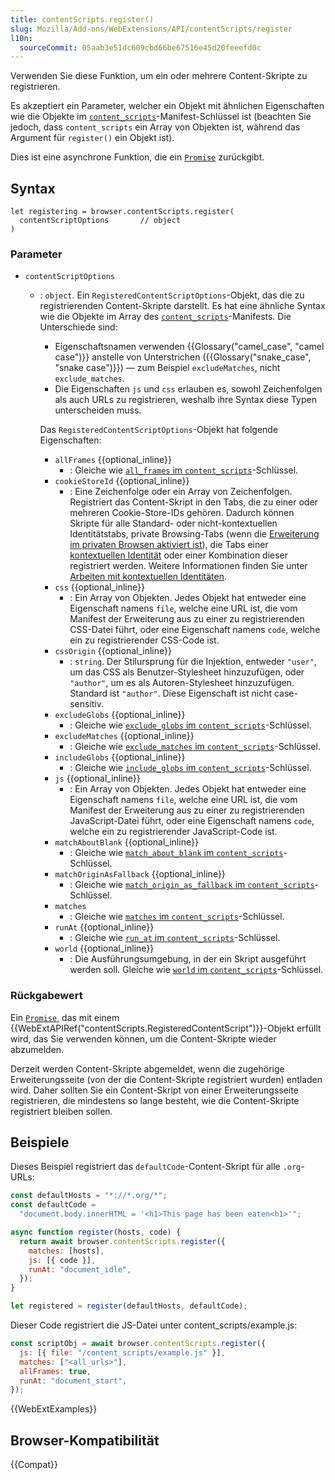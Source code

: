 ```yaml
---
title: contentScripts.register()
slug: Mozilla/Add-ons/WebExtensions/API/contentScripts/register
l10n:
  sourceCommit: 05aab3e51dc609cbd66be67516e45d20feeefd0c
---
```


Verwenden Sie diese Funktion, um ein oder mehrere Content-Skripte zu registrieren.

Es akzeptiert ein Parameter, welcher ein Objekt mit ähnlichen Eigenschaften wie die Objekte im [`content_scripts`](/de/docs/Mozilla/Add-ons/WebExtensions/manifest.json/content_scripts)-Manifest-Schlüssel ist (beachten Sie jedoch, dass `content_scripts` ein Array von Objekten ist, während das Argument für `register()` ein Objekt ist).

Dies ist eine asynchrone Funktion, die ein [`Promise`](/de/docs/Web/JavaScript/Reference/Global_Objects/Promise) zurückgibt.

## Syntax

```js-nolint
let registering = browser.contentScripts.register(
  contentScriptOptions       // object
)
```

### Parameter

- `contentScriptOptions`
  - : `object`. Ein `RegisteredContentScriptOptions`-Objekt, das die zu registrierenden Content-Skripte darstellt. Es hat eine ähnliche Syntax wie die Objekte im Array des [`content_scripts`](/de/docs/Mozilla/Add-ons/WebExtensions/manifest.json/content_scripts)-Manifests. Die Unterschiede sind:
    - Eigenschaftsnamen verwenden {{Glossary("camel_case", "camel case")}} anstelle von Unterstrichen ({{Glossary("snake_case", "snake case")}}) — zum Beispiel `excludeMatches`, nicht `exclude_matches`.
    - Die Eigenschaften `js` und `css` erlauben es, sowohl Zeichenfolgen als auch URLs zu registrieren, weshalb ihre Syntax diese Typen unterscheiden muss.

    Das `RegisteredContentScriptOptions`-Objekt hat folgende Eigenschaften:
    - `allFrames` {{optional_inline}}
      - : Gleiche wie [`all_frames` im `content_scripts`](/de/docs/Mozilla/Add-ons/WebExtensions/manifest.json/content_scripts#all_frames)-Schlüssel.
    - `cookieStoreId` {{optional_inline}}
      - : Eine Zeichenfolge oder ein Array von Zeichenfolgen. Registriert das Content-Skript in den Tabs, die zu einer oder mehreren Cookie-Store-IDs gehören. Dadurch können Skripte für alle Standard- oder nicht-kontextuellen Identitätstabs, private Browsing-Tabs (wenn die [Erweiterung im privaten Browsen aktiviert ist](https://support.mozilla.org/en-US/kb/extensions-private-browsing)), die Tabs einer [kontextuellen Identität](/de/docs/Mozilla/Add-ons/WebExtensions/Work_with_contextual_identities) oder einer Kombination dieser registriert werden. Weitere Informationen finden Sie unter [Arbeiten mit kontextuellen Identitäten](/de/docs/Mozilla/Add-ons/WebExtensions/Work_with_contextual_identities).
    - `css` {{optional_inline}}
      - : Ein Array von Objekten. Jedes Objekt hat entweder eine Eigenschaft namens `file`, welche eine URL ist, die vom Manifest der Erweiterung aus zu einer zu registrierenden CSS-Datei führt, oder eine Eigenschaft namens `code`, welche ein zu registrierender CSS-Code ist.
    - `cssOrigin` {{optional_inline}}
      - : `string`. Der Stilursprung für die Injektion, entweder `"user"`, um das CSS als Benutzer-Stylesheet hinzuzufügen, oder `"author"`, um es als Autoren-Stylesheet hinzuzufügen. Standard ist `"author"`. Diese Eigenschaft ist nicht case-sensitiv.
    - `excludeGlobs` {{optional_inline}}
      - : Gleiche wie [`exclude_globs` im `content_scripts`](/de/docs/Mozilla/Add-ons/WebExtensions/manifest.json/content_scripts#exclude_globs)-Schlüssel.
    - `excludeMatches` {{optional_inline}}
      - : Gleiche wie [`exclude_matches` im `content_scripts`](/de/docs/Mozilla/Add-ons/WebExtensions/manifest.json/content_scripts#exclude_matches)-Schlüssel.
    - `includeGlobs` {{optional_inline}}
      - : Gleiche wie [`include_globs` im `content_scripts`](/de/docs/Mozilla/Add-ons/WebExtensions/manifest.json/content_scripts#include_globs)-Schlüssel.
    - `js` {{optional_inline}}
      - : Ein Array von Objekten. Jedes Objekt hat entweder eine Eigenschaft namens `file`, welche eine URL ist, die vom Manifest der Erweiterung aus zu einer zu registrierenden JavaScript-Datei führt, oder eine Eigenschaft namens `code`, welche ein zu registrierender JavaScript-Code ist.
    - `matchAboutBlank` {{optional_inline}}
      - : Gleiche wie [`match_about_blank` im `content_scripts`](/de/docs/Mozilla/Add-ons/WebExtensions/manifest.json/content_scripts#match_about_blank)-Schlüssel.
    - `matchOriginAsFallback` {{optional_inline}}
      - : Gleiche wie [`match_origin_as_fallback` im `content_scripts`](/de/docs/Mozilla/Add-ons/WebExtensions/manifest.json/content_scripts#match_origin_as_fallback)-Schlüssel.
    - `matches`
      - : Gleiche wie [`matches` im `content_scripts`](/de/docs/Mozilla/Add-ons/WebExtensions/manifest.json/content_scripts#matches)-Schlüssel.
    - `runAt` {{optional_inline}}
      - : Gleiche wie [`run_at` im `content_scripts`](/de/docs/Mozilla/Add-ons/WebExtensions/manifest.json/content_scripts#run_at)-Schlüssel.
    - `world` {{optional_inline}}
      - : Die Ausführungsumgebung, in der ein Skript ausgeführt werden soll. Gleiche wie [`world` im `content_scripts`](/de/docs/Mozilla/Add-ons/WebExtensions/manifest.json/content_scripts#world)-Schlüssel.

### Rückgabewert

Ein [`Promise`](/de/docs/Web/JavaScript/Reference/Global_Objects/Promise), das mit einem {{WebExtAPIRef("contentScripts.RegisteredContentScript")}}-Objekt erfüllt wird, das Sie verwenden können, um die Content-Skripte wieder abzumelden.

Derzeit werden Content-Skripte abgemeldet, wenn die zugehörige Erweiterungsseite (von der die Content-Skripte registriert wurden) entladen wird. Daher sollten Sie ein Content-Skript von einer Erweiterungsseite registrieren, die mindestens so lange besteht, wie die Content-Skripte registriert bleiben sollen.

## Beispiele

Dieses Beispiel registriert das `defaultCode`-Content-Skript für alle `.org`-URLs:

```js
const defaultHosts = "*://*.org/*";
const defaultCode =
  "document.body.innerHTML = '<h1>This page has been eaten<h1>'";

async function register(hosts, code) {
  return await browser.contentScripts.register({
    matches: [hosts],
    js: [{ code }],
    runAt: "document_idle",
  });
}

let registered = register(defaultHosts, defaultCode);
```

Dieser Code registriert die JS-Datei unter content_scripts/example.js:

```js
const scriptObj = await browser.contentScripts.register({
  js: [{ file: "/content_scripts/example.js" }],
  matches: ["<all_urls>"],
  allFrames: true,
  runAt: "document_start",
});
```

{{WebExtExamples}}

## Browser-Kompatibilität

{{Compat}}
